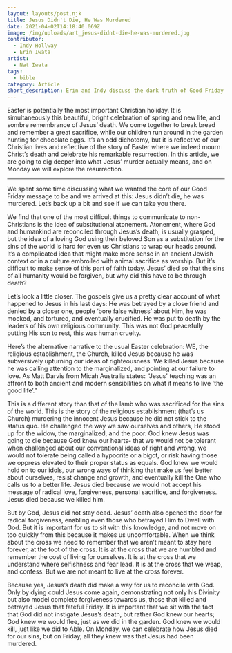 ```yaml
---
layout: layouts/post.njk
title: Jesus Didn't Die, He Was Murdered
date: 2021-04-02T14:18:40.069Z
image: /img/uploads/art_jesus-didnt-die-he-was-murdered.jpg
contributor:
  - Indy Hollway
  - Erin Iwata
artist:
  - Nat Iwata
tags:
  - bible
category: Article
short_description: Erin and Indy discuss the dark truth of Good Friday.
---
```

Easter is potentially the most important Christian holiday. It is simultaneously this beautiful, bright celebration of spring and new life, and sombre remembrance of Jesus’ death. We come together to break bread and remember a great sacrifice, while our children run around in the garden hunting for chocolate eggs. It’s an odd dichotomy, but it is reflective of our Christian lives and reflective of the story of Easter where we indeed mourn Christ’s death and celebrate his remarkable resurrection. In this article, we are going to dig deeper into what Jesus’ murder actually means, and on Monday we will explore the resurrection. 

- - -

We spent some time discussing what we wanted the core of our Good Friday message to be and we arrived at this: Jesus didn’t die, he was murdered. Let’s back up a bit and see if we can take you there. 

We find that one of the most difficult things to communicate to non-Christians is the idea of substitutional atonement. Atonement, where God and humankind are reconciled through Jesus’s death, is usually grasped, but the idea of a loving God using their beloved Son as a substitution for the sins of the world is hard for even us Christians to wrap our heads around. It’s a complicated idea that might make more sense in an ancient Jewish context or in a culture embroiled with animal sacrifice as worship. But it’s difficult to make sense of this part of faith today. Jesus’ died so that the sins of all humanity would be forgiven, but why did this have to be through death? 

Let’s look a little closer. The gospels give us a pretty clear account of what happened to Jesus in his last days: He was betrayed by a close friend and denied by a closer one, people ‘bore false witness’ about Him, he was mocked, and tortured, and eventually crucified. He was put to death by the leaders of his own religious community. This was not God peacefully putting His son to rest, this was human cruelty. 

Here’s the alternative narrative to the usual Easter celebration: WE, the religious establishment, the Church, killed Jesus because he was subversively upturning our ideas of righteousness. We killed Jesus because he was calling attention to the marginalized, and pointing at our failure to love. As Matt Darvis from Micah Australia states: “Jesus' teaching was an affront to both ancient and modern sensibilities on what it means to live 'the good life’.”

This is a different story than that of the lamb who was sacrificed for the sins of the world. This is the story of the religious establishment (that’s us Church) murdering the innocent Jesus because he did not stick to the status quo. He challenged the way we saw ourselves and others, He stood up for the widow, the marginalized, and the poor. God knew Jesus was going to die because God knew our hearts- that we would not be tolerant when challenged about our conventional ideas of right and wrong, we would not tolerate being called a hypocrite or a bigot, or risk having those we oppress elevated to their proper status as equals. God knew we would hold on to our idols, our wrong ways of thinking that make us feel better about ourselves, resist change and growth, and eventually kill the One who calls us to a better life. Jesus died because we would not accept his message of radical love, forgiveness, personal sacrifice, and forgiveness. Jesus died because we killed him. 

But by God, Jesus did not stay dead. Jesus’ death also opened the door for radical forgiveness, enabling even those who betrayed Him to Dwell with God. But it is important for us to sit with this knowledge, and not move on too quickly from this because it makes us uncomfortable. When we think about the cross we need to remember that we aren’t meant to stay here forever, at the foot of the cross. It is at the cross that we are humbled and remember the cost of living for ourselves. It is at the cross that we understand where selfishness and fear lead. It is at the cross that we weap, and confess. But we are not meant to live at the cross forever. 

Because yes, Jesus’s death did make a way for us to reconcile with God. Only by dying could Jesus come again, demonstrating not only his Divinity but also model complete forgiveness towards us, those that killed and betrayed Jesus that fateful Friday. It is important that we sit with the fact that God did not instigate Jesus’s death, but rather God knew our hearts; God knew we would flee, just as we did in the garden. God knew we would kill, just like we did to Able. On Monday, we can celebrate how Jesus died for our sins, but on Friday, all they knew was that Jesus had been murdered.